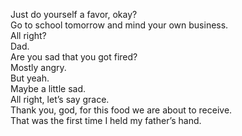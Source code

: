 Just do yourself a favor, okay?   
Go to school tomorrow and mind your own business.   
All right?   
Dad.   
Are you sad that you got fired?   
Mostly angry.   
But yeah.   
Maybe a little sad.   
All right, let’s say grace.   
Thank you, god, for this food we are about to receive.   
That was the first time I held my father’s hand.   